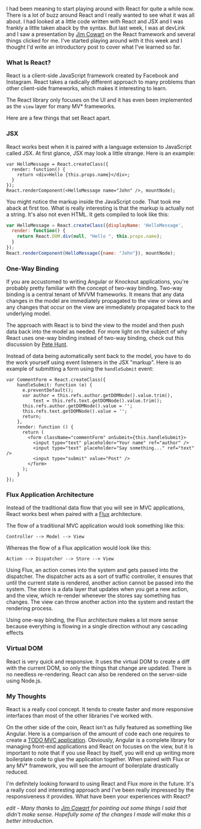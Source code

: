 I had been meaning to start playing around with React for quite a while now. There is a lot of buzz around React and I really wanted to see what it was all about. I had looked at a little code written with React and JSX and I was frankly a little taken aback by the syntax. But last week, I was at devLink and I saw a presentation by [Jim Cowart](https://twitter.com/ifandelse) on the React framework and several things clicked for me. I've started playing around with it this week and I thought I'd write an introductory post to cover what I've learned so far.

<!-- more -->

### What Is React?

React is a client-side JavaScript framework created by Facebook and Instagram. React takes a radically different approach to many problems than other client-side frameworks, which makes it interesting to learn.

The React library only focuses on the UI and it has even been implemented as the `view` layer for many MV* frameworks.

Here are a few things that set React apart.

### JSX

React works best when it is paired with a language extension to JavaScript called JSX. At first glance, JSX may look a little strange. Here is an example:

```
var HelloMessage = React.createClass({
  render: function() {
    return <div>Hello {this.props.name}</div>;
  }
});
React.renderComponent(<HelloMessage name="John" />, mountNode);
```

You might notice the markup inside the JavaScript code. That took me aback at first too. What is really interesting is that the markup is actually not a string. It's also not even HTML. It gets compiled to look like this:

```js
var HelloMessage = React.createClass({displayName: 'HelloMessage',
  render: function() {
    return React.DOM.div(null, "Hello ", this.props.name);
  }
});
React.renderComponent(HelloMessage({name: "John"}), mountNode);
```

### One-Way Binding

If you are accustomed to writing Angular or Knockout applications, you're probably pretty familiar with the concept of two-way binding. Two-way binding is a central tenant of MVVM frameworks. It means that any data changes in the model are immediately propagated to the view or views and any changes that occur on the view are immediately propagated back to the underlying model.

The approach with React is to bind the view to the model and then push data back into the model as needed. For more light on the subject of why React uses one-way binding instead of two-way binding, check out this discussion by [Pete Hunt](https://www.youtube.com/watch?v=h3KksH8gfcQ).

Instead of data being automatically sent back to the model, you have to do the work yourself using event listeners in the JSX "markup". Here is an example of submitting a form using the `handleSubmit` event:

```
var CommentForm = React.createClass({
    handleSubmit: function (e) {
      e.preventDefault();
      var author = this.refs.author.getDOMNode().value.trim(),
          text = this.refs.text.getDOMNode().value.trim();
      this.refs.author.getDOMNode().value = '';
      this.refs.text.getDOMNode().value = '';
      return;
    },
    render: function () {
      return (
        <form className="commentForm" onSubmit={this.handleSubmit}>
          <input type="text" placeholder="Your name" ref="author" />
          <input type="text" placeholder="Say something..." ref="text" />
          <input type="submit" value="Post" />
        </form>
      );
    }
});
```
### Flux Application Architecture

Instead of the traditional data flow that you will see in MVC applications, React works best when paired with a [Flux](https://github.com/facebook/flux) architecture.

The flow of a traditional MVC application would look something like this:

```text
Controller --> Model --> View
```

Whereas the flow of a Flux application would look like this:

```text
Action --> Dispatcher --> Store --> View
```

Using Flux, an action comes into the system and gets passed into the dispatcher. The dispatcher acts as a sort of traffic controller, it ensures that until the current state is rendered, another action cannot be passed into the system. The store is a data layer that updates when you get a new action, and the view, which re-render whenever the stores say something has changes. The view can throw another action into the system and restart the rendering process.

Using one-way binding, the Flux architecture makes a lot more sense because everything is flowing in a single direction without any cascading effects

### Virtual DOM

React is very quick and responsive. It uses the virtual DOM to create a diff with the current DOM, so only the things that change are updated. There is no needless re-rendering. React can also be rendered on the server-side using Node.js.

### My Thoughts

React is a really cool concept. It tends to create faster and more responsive interfaces than most of the other libraries I've worked with.

On the other side of the coin, React isn't as fully featured as something like Angular. Here is a comparison of the amount of code each one requires to create a [TODO MVC application](http://www.benmccann.com/blog/todo-mvc-angular-vs-react/). Obviously, Angular is a complete library for managing front-end applications and React on focuses on the view, but it is important to note that if you use React by itself, you will end up writing more boilerplate code to glue the application together. When paired with Flux or any MV* framework, you will see the amount of boilerplate drastically reduced.

I'm definitely looking forward to using React and Flux more in the future. It's a really cool and interesting approach and I've been really impressed by the responsiveness it provides. What have been your experiences with React?

*edit - Many thanks to [Jim Cowart](https://twitter.com/ifandelse) for pointing out some things I said that didn't make sense. Hopefully some of the changes I made will make this a better introduction.*